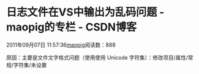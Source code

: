 # 日志文件在VS中输出为乱码问题 - maopig的专栏 - CSDN博客
2011年09月07日 11:57:36[maopig](https://me.csdn.net/maopig)阅读数：888
                
原因：主要是文件文字格式问题（使用使用 Unicode 字符集）：修改项目/属性/常规/字符集/未设置
